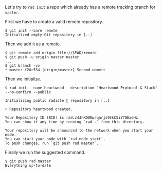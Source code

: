 Let's try to `rad init` a repo which already has a remote tracking branch for `master`.

First we have to create a valid remote repository.

```
$ git init --bare remote
Initialized empty Git repository in [..]
```

Then we add it as a remote.

```
$ git remote add origin file://$PWD/remote
$ git push -u origin master:master
...
$ git branch -vv
* master f2de534 [origin/master] Second commit
```

Then we initialize.

```
$ rad init --name heartwood --description "Heartwood Protocol & Stack" --no-confirm --public

Initializing public radicle 👾 repository in [..]

✓ Repository heartwood created.

Your Repository ID (RID) is rad:z4JnKDURwrqarjs9EkCSiY7QExoHz.
You can show it any time by running `rad .` from this directory.

Your repository will be announced to the network when you start your node.
You can start your node with `rad node start`.
To push changes, run `git push rad master`.
```

Finally we run the suggested command.

``` (stderr)
$ git push rad master
Everything up-to-date
```
